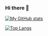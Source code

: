 ### Hi there 👋

[![My GitHub stats](https://github-readme-stats.vercel.app/api?username=coolbruin&theme=vue-dark&show_icons=true)](https://github.com/coolbruin/github-readme-stats)

[![Top Langs](https://github-readme-stats.vercel.app/api/top-langs/?username=coolbruin&theme=vue-dark&show_icons=true&layout=compact)](https://github.com/coolbruin/github-readme-stats)
<!--
**39O44O/39O44O** is a ✨ _special_ ✨ repository because its `README.md` (this file) appears on your GitHub profile.

Here are some ideas to get you started:

- 🔭 I’m currently working on ...
- 🌱 I’m currently learning ...
- 👯 I’m looking to collaborate on ...
- 🤔 I’m looking for help with ...
- 💬 Ask me about ...
- 📫 How to reach me: ...
- 😄 Pronouns: ...
- ⚡ Fun fact: ...
-->
